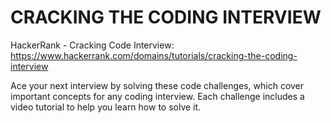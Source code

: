 # CRACKING THE CODING INTERVIEW
HackerRank - Cracking Code Interview: https://www.hackerrank.com/domains/tutorials/cracking-the-coding-interview

Ace your next interview by solving these code challenges, which cover important concepts for any coding interview. Each challenge includes a video tutorial to help you learn how to solve it.

